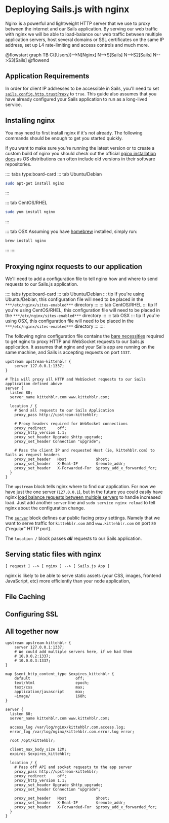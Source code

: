 # Deploying Sails.js with nginx

Nginx is a powerful and lightweight HTTP server that we use to proxy between
the internet and our Sails application. By serving our web traffic with nginx we will be able to load-balance our web
traffic between multiple application servers, host several domains or SSL certificates on the same IP address, set up L4 rate-limiting and access controls and much more.

@flowstart
graph TB
C((Users))-->N[Nginx]
N-->S[Sails]
N-->S2[Sails]
N-->S3[Sails]
@flowend

## Application Requirements
In order for client IP addresses to be accessible in Sails, you'll need to set [`sails.config.http.trustProxy`](https://sailsjs.com/documentation/reference/configuration/sails-config-http) to `true`. This guide also assumes that you have already configured your Sails application to run as a long-lived service.

## Installing nginx
You may need to first install nginx if it's not already.
The following commands should be enough to get you started quickly.

If you want to make sure you're running the latest version
or to create a custom build of nginx you should check out the official [nginx installation docs](https://docs.nginx.com/nginx/admin-guide/installing-nginx/installing-nginx-open-source/)
as OS distributions can often include old versions in their software repositories.

:::: tabs type:board-card
::: tab Ubuntu/Debian
```bash
sudo apt-get install nginx
```
:::

::: tab CentOS/RHEL
```bash
sudo yum install nginx
```
:::

::: tab OSX
Assuming you have [homebrew](https://brew.sh/) installed, simply run:
```bash
brew install nginx
```
:::
::::

## Proxying nginx requests to our application
We'll need to add a configuration file to tell nginx how and where to send requests to our Sails.js application.

:::: tabs type:board-card
::: tab Ubuntu/Debian
::: tip
If you're using Ubuntu/Debian, this configuration file will need to be placed in the `***/etc/nginx/sites-enabled***` directory
:::
::: tab CentOS/RHEL
::: tip
If you're using CentOS/RHEL, this configuration file will need to be placed in the `***/etc/nginx/sites-enabled***` directory
:::
::: tab OSX
::: tip
If you're using OSX, this configuration file will need to be placed in the `***/etc/nginx/sites-enabled***` directory
:::
::::

The following nginx configuration file contains the [bare necessities](https://www.youtube.com/watch?v=9ogQ0uge06o) required to get nginx to proxy HTTP and WebSocket requests to our Sails.js application. It assumes that nginx and your Sails app are running on the same machine, and Sails is accepting requests on port `1337`.

```nginx
upstream upstream-kittehblr {
    server 127.0.0.1:1337;
}

# This will proxy all HTTP and WebSocket requests to our Sails application defined above
server {
  listen 80;
  server_name kittehblr.com www.kittehblr.com;

  location / {
    # Send all requests to our Sails Application
    proxy_pass http://upstream-kittehblr;

    # Proxy headers required for WebSocket connections
    proxy_redirect     off;
    proxy_http_version 1.1;
    proxy_set_header Upgrade $http_upgrade;
    proxy_set_header Connection "upgrade";

    # Pass the client IP and requested Host (ie, kittehblr.com) to Sails as request headers
    proxy_set_header   Host             $host;
    proxy_set_header   X-Real-IP        $remote_addr;
    proxy_set_header   X-Forwarded-For  $proxy_add_x_forwarded_for;
  }
}

```

The `upstream` block tells nginx where to find our application. For now we have just the one server (`127.0.0.1`), but in the future you could easily have nginx [load balance requests between multiple servers](https://dnsdetective.net/articles/networking/http-load-balancing-with-nginx) to handle increased load. Just add another `server` line and `sudo service nginx reload` to tell nginx about the configuration change.

The [`server`](https://www.nginx.com/resources/wiki/start/topics/examples/server_blocks/) block defines our public facing proxy settings. Namely that we want to serve traffic for `kittehblr.com` and `www.kittehblr.com` on port `80` ("regular" HTTP port).

The `location /` block passes ___all___ requests to our Sails application.

## Serving static files with nginx
```
[ request ] --> [ nginx ] --> [ Sails.js App ]
```
nginx is likely to be able to serve static assets (your CSS, images, frontend JavaScript, etc) more efficiently than your node application,

## File Caching

## Configuring SSL

## All together now


```nginx
upstream upstream-kittehblr {
    server 127.0.0.1:1337;
    # We could add multiple servers here, if we had them
    # 10.0.0.2:1337;
    # 10.0.0.3:1337;
}

map $sent_http_content_type $expires_kittehblr {
    default                    off;
    text/html                  epoch;
    text/css                   max;
    application/javascript     max;
    ~image/                    168h;
}

server {
  listen 80;
  server_name kittehblr.com www.kittehblr.com;

  access_log /var/log/nginx/kittehblr.com.access.log;
  error_log /var/log/nginx/kittehblr.com.error.log error;

  root /opt/kittehblr;

  client_max_body_size 12M;
  expires $expires_kittehblr;

  location / {
    # Pass off API and socket requests to the app server
    proxy_pass http://upstream-kittehblr;
    proxy_redirect     off;
    proxy_http_version 1.1;
    proxy_set_header Upgrade $http_upgrade;
    proxy_set_header Connection "upgrade";

    proxy_set_header   Host             $host;
    proxy_set_header   X-Real-IP        $remote_addr;
    proxy_set_header   X-Forwarded-For  $proxy_add_x_forwarded_for;
  }
}

```
